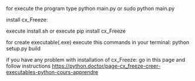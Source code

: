 for execute the program type python main.py or sudo python main.py

install cx_Freeze:

execute install.sh or execute pip install cx_Freeze

for create executable(.exe) execute this commands in your terminal:
python setup.py build


if you have any problem with installation of cx_Freeze:
go in this page and follow instructions https://python.doctor/page-cx_freeze-creer-executables-python-cours-apprendre


